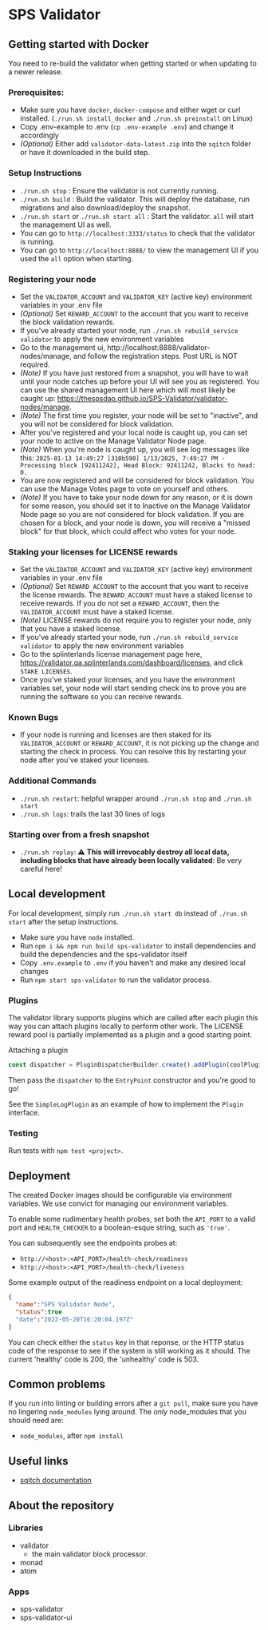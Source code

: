 # SPS Validator
## Getting started with Docker

You need to re-build the validator when getting started or when updating to a newer release.

### Prerequisites:

- Make sure you have `docker`, `docker-compose` and either wget or curl installed. (`./run.sh install_docker` and `./run.sh preinstall` on Linux)
- Copy .env-example to .env (`cp .env-example .env`) and change it accordingly
- _(Optional)_ Either add `validator-data-latest.zip` into the `sqitch` folder or have it downloaded in the build step.

### Setup Instructions

- `./run.sh stop`     : Ensure the validator is not currently running.
- `./run.sh build`    : Build the validator.  This will deploy the database, run migrations and also download/deploy the snapshot.
- `./run.sh start` or `./run.sh start all` : Start the validator. `all` will start the management UI as well.
- You can go to `http://localhost:3333/status` to check that the validator is running.
- You can go to `http://localhost:8888/` to view the management UI if you used the `all` option when starting.

### Registering your node

- Set the `VALIDATOR_ACCOUNT` and `VALIDATOR_KEY` (active key) environment variables in your .env file
- _(Optional)_ Set `REWARD_ACCOUNT` to the account that you want to receive the block validation rewards.
- If you've already started your node, run `./run.sh rebuild_service validator` to apply the new environment variables
- Go to the management ui, http://localhost:8888/validator-nodes/manage, and follow the registration steps. Post URL is NOT required.
- _(Note)_ If you have just restored from a snapshot, you will have to wait until your node catches up before your UI will see you as registered. You can use the shared management UI here which will most likely be caught up: https://thespsdao.github.io/SPS-Validator/validator-nodes/manage.
- _(Note)_ The first time you register, your node will be set to "inactive", and you will not be considered for block validation.
- After you've registered and your local node is caught up, you can set your node to active on the Manage Validator Node page.
- _(Note)_ When you're node is caught up, you will see log messages like this: `2025-01-13 14:49:27 [310b590] 1/13/2025, 7:49:27 PM - Processing block [92411242], Head Block: 92411242, Blocks to head: 0.`
- You are now registered and will be considered for block validation. You can use the Manage Votes page to vote on yourself and others.
- _(Note)_ If you have to take your node down for any reason, or it is down for some reason, you should set it to Inactive on the Manage Validator Node page so you are not considered for block validation. If you are chosen for a block, and your node is down, you will receive a "missed block" for that block, which could affect who votes for your node.

### Staking your licenses for LICENSE rewards

- Set the `VALIDATOR_ACCOUNT` and `VALIDATOR_KEY` (active key) environment variables in your .env file
- _(Optional)_ Set `REWARD_ACCOUNT` to the account that you want to receive the license rewards. The `REWARD_ACCOUNT` must have a staked license to receive rewards. If you do not set a `REWARD_ACCOUNT`, then the `VALIDATOR_ACCOUNT` must have a staked license.
- _(Note)_ LICENSE rewards do not require you to register your node, only that you have a staked license.
- If you've already started your node, run `./run.sh rebuild_service validator` to apply the new environment variables
- Go to the splinterlands license management page here, https://validator.qa.splinterlands.com/dashboard/licenses, and click `STAKE LICENSES`.
- Once you've staked your licenses, and you have the environment variables set, your node will start sending check ins to prove you are running the software so you can receive rewards.

### Known Bugs

- If your node is running and licenses are then staked for its `VALIDATOR_ACCOUNT` or `REWARD_ACCOUNT`, it is not picking up the change and starting the check in process. You can resolve this by restarting your node after you've staked your licenses.

### Additional Commands

- `./run.sh restart`: helpful wrapper around `./run.sh stop` and `./run.sh start`
- `./run.sh logs`: trails the last 30 lines of logs

### Starting over from a fresh snapshot

- `./run.sh replay`:  :warning: **This will irrevocably destroy all local data, including blocks that have already been locally validated**: Be very careful here!

## Local development

For local development, simply run `./run.sh start db` instead of `./run.sh start` after the setup instructions.

- Make sure you have `node` installed.
- Run `npm i && npm run build sps-validator` to install dependencies and build the dependencies and the sps-validator itself
- Copy `.env.example` to `.env` if you haven't and make any desired local changes
- Run `npm start sps-validator` to run the validator process.

### Plugins

The validator library supports plugins which are called after each plugin this way you can attach plugins locally to perform
other work. The LICENSE reward pool is partially implemented as a plugin and a good starting point.

Attaching a plugin
```typescript
const dispatcher = PluginDispatcherBuilder.create().addPlugin(coolPlugin).build();
```
Then pass the `dispatcher` to the `EntryPoint` constructor and you're good to go!

See the `SimpleLogPlugin` as an example of how to implement the `Plugin` interface.


### Testing
Run tests with `npm test <project>`.

## Deployment
The created Docker images should be configurable via environment variables. 
We use convict for managing our environment variables.

To enable some rudimentary health probes, set both the `API_PORT` to a
valid port and `HEALTH_CHECKER` to a boolean-esque string, such as
`'true'`. 

You can subsequently see the endpoints probes at:
- `http://<host>:<API_PORT>/health-check/readiness`
- `http://<host>:<API_PORT>/health-check/liveness`

Some example output of the readiness endpoint on a local deployment:
```json
{
  "name":"SPS Validator Node",
  "status":true
  "date":"2022-05-20T16:20:04.197Z"
}
```

You can check either the `status` key in that reponse, or the HTTP status code of the response to see if the system is still working as it should.
The current 'healthy' code is 200, the 'unhealthy' code is 503.

## Common problems
If you run into linting or building errors after a `git pull`, make sure you have no lingering `node_modules` lying around.
The _only_ node_modules that you should need are:
- `node_modules`, after `npm install`

## Useful links
- [sqitch documentation](https://sqitch.org/docs/)

## About the repository

### Libraries

- validator
  - the main validator block processor.
- monad
- atom

### Apps
- sps-validator
- sps-validator-ui
